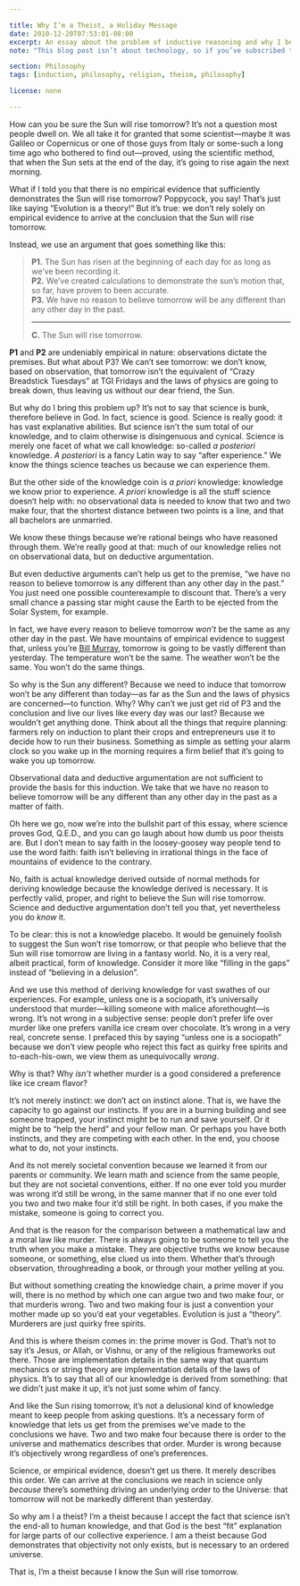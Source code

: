 ```yaml
---

title: Why I’m a Theist, a Holiday Message
date: 2010-12-20T07:53:01-08:00
excerpt: An essay about the problem of inductive reasoning and why I believe in God.
note: "This blog post isn’t about technology, so if you’ve subscribed to my posts or follow me because of my technology-related stuff, I wouldn’t be offended if you skipped over this post. The title is inspired by an op-ed in the Wall Street Journal titled, “[A holiday message from Ricky Gervais: Why I’m An Atheist](http://blogs.wsj.com/speakeasy/2010/12/19/a-holiday-message-from-ricky-gervais-why-im-an-atheist/)”."

section: Philosophy
tags: [induction, philosophy, religion, theism, philosophy]

license: none

---
```


How can you be sure the Sun will rise tomorrow? It’s not a question most people dwell on. We all take it for granted that some scientist—maybe it was Galileo or Copernicus or one of those guys from Italy or some-such a long time ago who bothered to find out—proved, using the scientific method, that when the Sun sets at the end of the day, it’s going to rise again the next morning.

What if I told you that there is no empirical evidence that sufficiently demonstrates the Sun will rise tomorrow? Poppycock, you say! That’s just like saying “Evolution is a theory!” But it’s true: we don’t rely solely on empirical evidence to arrive at the conclusion that the Sun will rise tomorrow.

Instead, we use an argument that goes something like this:

> **P1.** The Sun has risen at the beginning of each day for as long as we’ve been recording it.  
> **P2.** We’ve created calculations to demonstrate the sun’s motion that, so far, have proven to been accurate.  
> **P3.** We have no reason to believe tomorrow will be any different than any other day in the past.
>
> ---
>
> **C.** The Sun will rise tomorrow.

**P1** and **P2** are undeniably empirical in nature: observations dictate the premises. But what about P3? We can’t see tomorrow: we don’t know, based on observation, that tomorrow isn’t the equivalent of “Crazy Breadstick Tuesdays” at TGI Fridays and the laws of physics are going to break down, thus leaving us without our dear friend, the Sun.

But why do I bring this problem up? It’s not to say that science is bunk, therefore believe in God. In fact, science is good. Science is really good: it has vast explanative abilities. But science isn’t the sum total of our knowledge, and to claim otherwise is disingenuous and cynical. Science is merely one facet of what we call knowledge: so-called *a posteriori* knowledge. *A posteriori* is a fancy Latin way to say “after experience.” We know the things science teaches us because we can experience them.

But the other side of the knowledge coin is *a priori* knowledge: knowledge we know prior to experience. *A priori* knowledge is all the stuff science doesn’t help with: no observational data is needed to know that two and two make four, that the shortest distance between two points is a line, and that all bachelors are unmarried.

We know these things because we’re rational beings who have reasoned through them. We’re really good at that: much of our knowledge relies not on observational data, but on deductive argumentation.

But even deductive arguments can’t help us get to the premise, “we have no reason to believe tomorrow is any different than any other day in the past.” You just need one possible counterexample to discount that. There’s a very small chance a passing star might cause the Earth to be ejected from the Solar System, for example.

In fact, we have every reason to believe tomorrow *won’t* be the same as any other day in the past. We have mountains of empirical evidence to suggest that, unless you’re [Bill Murray][1], tomorrow is going to be vastly different than yesterday. The temperature won’t be the same. The weather won’t be the same. You won’t do the same things.

So why is the Sun any different? Because we need to induce that tomorrow won’t be any different than today—as far as the Sun and the laws of physics are
concerned—to function. Why? Why can’t we just get rid of P3 and the conclusion and live our lives like every day was our last? Because we wouldn’t get anything done. Think about all the things that require planning: farmers rely on induction to plant their crops and entrepreneurs use it to decide how to run their business. Something as simple as setting your alarm clock so you wake up in the morning requires a firm belief that it’s going to wake you up tomorrow.

Observational data and deductive argumentation are not sufficient to provide the basis for this induction. We take that we have no reason to believe tomorrow will be any different than any other day in the past as a matter of faith.

Oh here we go, now we’re into the bullshit part of this essay, where science proves God, Q.E.D., and you can go laugh about how dumb us poor theists are. But I don’t mean to say faith in the loosey-goosey way people tend to use the word faith: faith isn’t believing in irrational things in the face of mountains of evidence to the contrary.

No, faith is actual knowledge derived outside of normal methods for deriving knowledge because the knowledge derived is necessary. It is perfectly valid, proper, and right to believe the Sun will rise tomorrow. Science and deductive argumentation don’t tell you that, yet nevertheless you do *know* it.

To be clear: this is not a knowledge placebo. It would be genuinely foolish to suggest the Sun won’t rise tomorrow, or that people who believe that the Sun will rise tomorrow are living in a fantasy world. No, it is a very real, albeit practical, form of knowledge. Consider it more like “filling in the gaps” instead of “believing in a delusion”.

And we use this method of deriving knowledge for vast swathes of our experiences. For example, unless one is a sociopath, it’s universally understood that murder—killing someone with malice aforethought—is wrong. It’s not wrong in a subjective sense: people don’t prefer life over murder like one prefers vanilla ice cream over chocolate. It’s wrong in a very real, concrete sense. I prefaced this by saying “unless one is a sociopath” because we don’t view people who reject this fact as quirky free spirits and to-each-his-own, we view them as unequivocally *wrong*.

Why is that? Why *isn’t* whether murder is a good considered a preference like ice cream flavor?

It’s not merely instinct: we don’t act on instinct alone. That is, we have the capacity to go against our instincts. If you are in a burning building and see someone trapped, your instinct might be to run and save yourself. Or it might be to “help the herd” and your fellow man. Or perhaps you have both instincts, and they are competing with each other. In the end, you choose what to do, not your instincts.

And its not merely societal convention because we learned it from our parents or community. We learn math and science from the same people, but they are not societal conventions, either. If no one ever told you murder was wrong it’d still be wrong, in the same manner that if no one ever told you two and two make four it’d still be right. In both cases, if you make the mistake, someone is going to correct you.

And that is the reason for the comparison between a mathematical law and a moral law like murder. There is always going to be someone to tell you the truth when you make a mistake. They are objective truths we know because someone, or something, else clued us into them. Whether that’s through observation, throughreading a book, or through your mother yelling at you.

But without something creating the knowledge chain, a prime mover if you will, there is no method by which one can argue two and two make four, or that murderis wrong. Two and two making four is just a convention your mother made up so you’d eat your vegetables. Evolution is just a “theory”. Murderers are just quirky free spirits.

And this is where theism comes in: the prime mover is God. That’s not to say it’s Jesus, or Allah, or Vishnu, or any of the religious frameworks out there. Those are implementation details in the same way that quantum mechanics or string theory are implementation details of the laws of physics. It’s to say that all of our knowledge is derived from something: that we didn’t just make it up, it’s not just some whim of fancy.

And like the Sun rising tomorrow, it’s not a delusional kind of knowledge meant to keep people from asking questions. It’s a necessary form of knowledge that lets us get from the premises we’ve made to the conclusions we have. Two and two make four because there is order to the universe and mathematics describes that order. Murder is wrong because it’s objectively wrong regardless of one’s preferences.

Science, or empirical evidence, doesn’t get us there. It merely describes this order. We can arrive at the conclusions we reach in science only *because* there’s something driving an underlying order to the Universe: that tomorrow will not be markedly different than yesterday.

So why am I a theist? I’m a theist because I accept the fact that science isn’t the end-all to human knowledge, and that God is the best “fit” explanation for large parts of our collective experience. I am a theist because God demonstrates that objectivity not only exists, but is necessary to an ordered universe.

That is, I’m a theist because I know the Sun will rise tomorrow.

[1]: http://www.imdb.com/title/tt0107048/ "IMDB entry for “Groundhog Day”"
